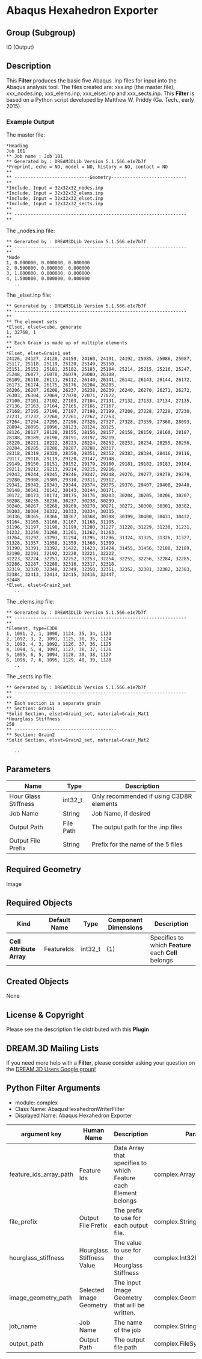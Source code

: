 # Abaqus Hexahedron Exporter

## Group (Subgroup)

IO (Output)

## Description

This **Filter** produces the basic five Abaqus .inp files for input into the Abaqus analysis tool. The files created are: xxx.inp (the master file), xxx_nodes.inp, xxx_elems.inp, xxx_elset.inp and xxx_sects.inp. This **Filter** is based on a Python script developed by Matthew W. Priddy (Ga. Tech., early 2015).

### Example Output

The master file:

	*Heading
	Job 101 
	** Job name : Job 101  
	** Generated by : DREAM3DLib Version 5.1.566.e1e7b7f
	*Preprint, echo = NO, model = NO, history = NO, contact = NO  
	**
	** ----------------------------Geometry----------------------------
	**
	*Include, Input = 32x32x32_nodes.inp  
	*Include, Input = 32x32x32_elems.inp
	*Include, Input = 32x32x32_elset.inp 
	*Include, Input = 32x32x32_sects.inp
	**
	** ----------------------------------------------------------------
	**  

The _nodes.inp file:

	** Generated by : DREAM3DLib Version 5.1.566.e1e7b7f
	** ----------------------------------------------------------------
	**
	*Node
	1, 0.000000, 0.000000, 0.000000
	2, 0.500000, 0.000000, 0.000000
	3, 1.000000, 0.000000, 0.000000
	4, 1.500000, 0.000000, 0.000000
	   ..
	

The _elset.inp file:

	** Generated by : DREAM3DLib Version 5.1.566.e1e7b7f
	** ----------------------------------------------------------------
	** 
	** The element sets
	*Elset, elset=cube, generate
	1, 32768, 1 
	** 
	** Each Grain is made up of multiple elements  
	** 
	*Elset, elset=Grain1_set
	24126, 24127, 24128, 24159, 24160, 24191, 24192, 25085, 25086, 25087, 25117, 25118, 25119, 25120, 25149, 25150,  
	25151, 25152, 25181, 25182, 25183, 25184, 25214, 25215, 25216, 25247, 25248, 26077, 26078, 26079, 26080, 26108,
	26109, 26110, 26111, 26112, 26140, 26141, 26142, 26143, 26144, 26172, 26173, 26174, 26175, 26176, 26204, 26205,
	26206, 26207, 26208, 26237, 26238, 26239, 26240, 26270, 26271, 26272, 26303, 26304, 27069, 27070, 27071, 27072, 
	27100, 27101, 27102, 27103, 27104, 27131, 27132, 27133, 27134, 27135, 27136, 27163, 27164, 27165, 27166, 27167,
	27168, 27195, 27196, 27197, 27198, 27199, 27200, 27228, 27229, 27230, 27231, 27232, 27260, 27261, 27262, 27263,
	27264, 27294, 27295, 27296, 27326, 27327, 27328, 27359, 27360, 28093, 28094, 28095, 28096, 28123, 28124, 28125,
	28126, 28127, 28128, 28155, 28156, 28157, 28158, 28159, 28160, 28187, 28188, 28189, 28190, 28191, 28192, 28219,
	28220, 28221, 28222, 28223, 28224, 28252, 28253, 28254, 28255, 28256, 28284, 28285, 28286, 28287, 28288, 28317,
	28318, 28319, 28320, 28350, 28351, 28352, 28383, 28384, 28416, 29116, 29117, 29118, 29119, 29120, 29147, 29148,
	29149, 29150, 29151, 29152, 29179, 29180, 29181, 29182, 29183, 29184, 29211, 29212, 29213, 29214, 29215, 29216, 
	29243, 29244, 29245, 29246, 29247, 29248, 29276, 29277, 29278, 29279, 29280, 29308, 29309, 29310, 29311, 29312, 
	29341, 29342, 29343, 29344, 29374, 29375, 29376, 29407, 29408, 29440, 30140, 30141, 30142, 30143, 30144, 30171, 
	30172, 30173, 30174, 30175, 30176, 30203, 30204, 30205, 30206, 30207, 30208, 30235, 30236, 30237, 30238, 30239, 
	30240, 30267, 30268, 30269, 30270, 30271, 30272, 30300, 30301, 30302, 30303, 30304, 30332, 30333, 30334, 30335,
	30336, 30365, 30366, 30367, 30368, 30398, 30399, 30400, 30431, 30432, 31164, 31165, 31166, 31167, 31168, 31195,
	31196, 31197, 31198, 31199, 31200, 31227, 31228, 31229, 31230, 31231, 31232, 31259, 31260, 31261, 31262, 31263, 
	31264, 31292, 31293, 31294, 31295, 31296, 31324, 31325, 31326, 31327, 31328, 31357, 31358, 31359, 31360, 31389, 
	31390, 31391, 31392, 31422, 31423, 31424, 31455, 31456, 32188, 32189, 32190, 32191, 32192, 32220, 32221, 32222, 
	32223, 32224, 32251, 32252, 32253, 32254, 32255, 32256, 32284, 32285, 32286, 32287, 32288, 32316, 32317, 32318,  
	32319, 32320, 32348, 32349, 32350, 32351, 32352, 32381, 32382, 32383, 32384, 32413, 32414, 32415, 32416, 32447,
	32448
	*Elset, elset=Grain2_set 
	   ..	


The _elems.inp file:

	** Generated by : DREAM3DLib Version 5.1.566.e1e7b7f
	** ----------------------------------------------------------------  
	** 
	*Element, type=C3D8
	1, 1091, 2, 1, 1090, 1124, 35, 34, 1123 
	2, 1092, 3, 2, 1091, 1125, 36, 35, 1124 
	3, 1093, 4, 3, 1092, 1126, 37, 36, 1125 
	4, 1094, 5, 4, 1093, 1127, 38, 37, 1126 
	5, 1095, 6, 5, 1094, 1128, 39, 38, 1127 
	6, 1096, 7, 6, 1095, 1129, 40, 39, 1128  
	   ..
	

The _sects.inp file:

	** Generated by : DREAM3DLib Version 5.1.566.e1e7b7f 
	** ----------------------------------------------------------------  
	**
	** Each section is a separate grain  
	** Section: Grain1 
	*Solid Section, elset=Grain1_set, material=Grain_Mat1 
	*Hourglass Stiffness
	250 
	** --------------------------------------	
	** Section: Grain2 
	*Solid Section, elset=Grain2_set, material=Grain_Mat2  
	
	   ..
	

## Parameters

| Name             | Type | Description |
|------------------|------|------------------------|
| Hour Glass Stiffness | int32_t | Only recommended if using C3D8R elements |
| Job Name | String | Job Name, if desired |
| Output Path | File Path | The output path for the .inp files |
| Output File Prefix | String | Prefix for the name of the 5 files |

## Required Geometry

Image

## Required Objects

| Kind | Default Name | Type | Component Dimensions | Description |
|------|--------------|------|----------------------|-------------|
| **Cell Attribute Array** | FeatureIds | int32_t | (1) | Specifies to which **Feature** each **Cell** belongs |

## Created Objects

None

## License & Copyright

Please see the description file distributed with this **Plugin**

## DREAM.3D Mailing Lists

If you need more help with a **Filter**, please consider asking your question on the [DREAM.3D Users Google group!](https://groups.google.com/forum/?hl=en#!forum/dream3d-users)


## Python Filter Arguments

+ module: complex
+ Class Name: AbaqusHexahedronWriterFilter
+ Displayed Name: Abaqus Hexahedron Exporter

| argument key | Human Name | Description | Parameter Type |
|--------------|------------|-------------|----------------|
| feature_ids_array_path | Feature Ids | Data Array that specifies to which Feature each Element belongs | complex.ArraySelectionParameter |
| file_prefix | Output File Prefix | The prefix to use for each output file. | complex.StringParameter |
| hourglass_stiffness | Hourglass Stiffness Value | The value to use for the Hourglass Stiffness | complex.Int32Parameter |
| image_geometry_path | Selected Image Geometry | The input Image Geometry that will be written. | complex.GeometrySelectionParameter |
| job_name | Job Name | The name of the job | complex.StringParameter |
| output_path | Output Path | The output file path | complex.FileSystemPathParameter |

